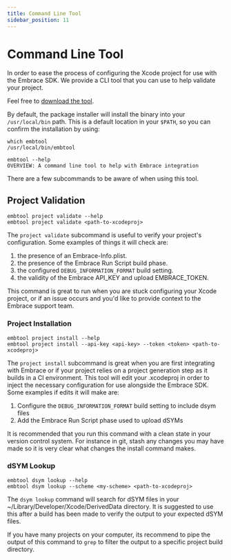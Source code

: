 ```yaml
---
title: Command Line Tool
sidebar_position: 11
---
```


# Command Line Tool

In order to ease the process of configuring the Xcode project for use with the
Embrace SDK. We provide a CLI tool that you can use to help validate your
project.

Feel free to [download the tool](https://downloads.embrace.io/embtool/embtool-latest.pkg).

By default, the package installer will install the binary into your
`/usr/local/bin` path. This is a default location in your `$PATH`, so you can
confirm the installation by using:

```shell-session
which embtool
/usr/local/bin/embtool

embtool --help
OVERVIEW: A command line tool to help with Embrace integration
```

There are a few subcommands to be aware of when using this tool.

## Project Validation

```shell-session
embtool project validate --help
embtool project validate <path-to-xcodeproj>
```

The `project validate` subcommand is useful to verify your project's
configuration. Some examples of things it will check are:

1) the presence of an Embrace-Info.plist.
1) the presence of the Embrace Run Script build phase.
1) the configured `DEBUG_INFORMATION_FORMAT` build setting.
1) the validity of the Embrace API_KEY and upload EMBRACE_TOKEN.

This command is great to run when you are stuck configuring your Xcode project,
or if an issue occurs and you'd like to provide context to the Embrace support team.

### Project Installation

```shell-session
embtool project install --help
embtool project install --api-key <api-key> --token <token> <path-to-xcodeproj>
```

The `project install` subcommand is great when you are first integrating with
Embrace or if your project relies on a project generation step as it builds
in a CI environment. This tool will edit your .xcodeproj in order to inject the
necessary configuration for use alongside the Embrace SDK. Some examples if
edits it will make are:

1) Configure the `DEBUG_INFORMATION_FORMAT` build setting to include dsym files
1) Add the Embrace Run Script phase used to upload dSYMs

It is recommended that you run this command with a clean state in your
version control system. For instance in git, stash any changes you may have
made so it is very clear what changes the install command makes.

### dSYM Lookup

```shell-session
embtool dsym lookup --help
embtool dsym lookup --scheme <my-scheme> <path-to-xcodeproj>
```

The `dsym lookup` command will search for dSYM files in your
~/Library/Developer/Xcode/DerivedData directory. It is suggested to use this
after a build has been made to verify the output to your expected dSYM files.

If you have many projects on your computer, its recommend to pipe the output
of this command to `grep` to filter the output to a specific project build
directory.
